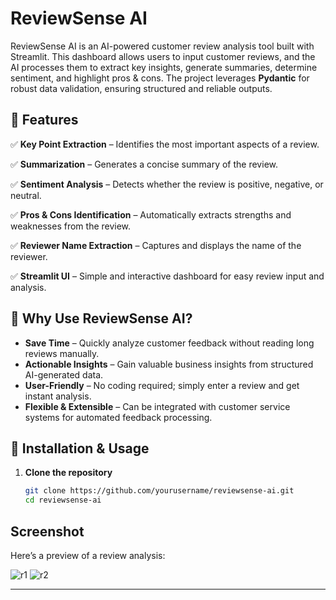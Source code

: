 # ReviewSense AI  

ReviewSense AI is an AI-powered customer review analysis tool built with Streamlit. This dashboard allows users to input customer reviews, and the AI processes them to extract key insights, generate summaries, determine sentiment, and highlight pros & cons. The project leverages **Pydantic** for robust data validation, ensuring structured and reliable outputs.  

## 🚀 Features  

✅ **Key Point Extraction** – Identifies the most important aspects of a review.  

✅ **Summarization** – Generates a concise summary of the review.  

✅ **Sentiment Analysis** – Detects whether the review is positive, negative, or neutral.  

✅ **Pros & Cons Identification** – Automatically extracts strengths and weaknesses from the review.  

✅ **Reviewer Name Extraction** – Captures and displays the name of the reviewer.  

✅ **Streamlit UI** – Simple and interactive dashboard for easy review input and analysis.  

## 📌 Why Use ReviewSense AI?  

- **Save Time** – Quickly analyze customer feedback without reading long reviews manually.  
- **Actionable Insights** – Gain valuable business insights from structured AI-generated data.  
- **User-Friendly** – No coding required; simply enter a review and get instant analysis.  
- **Flexible & Extensible** – Can be integrated with customer service systems for automated feedback processing.  

## 🔧 Installation & Usage  

1. **Clone the repository**  
   ```bash
   git clone https://github.com/yourusername/reviewsense-ai.git
   cd reviewsense-ai

## Screenshot  
Here’s a preview of a review analysis:  

![r1](https://github.com/user-attachments/assets/518cfbd7-9bb1-43ed-b842-64d7a7c25a0b)
![r2](https://github.com/user-attachments/assets/524633ce-3bd8-4cba-a6de-bee7fdb230d0)



---
